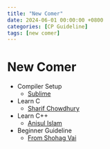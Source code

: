 ```yaml
---
title: "New Comer"
date: 2024-06-01 00:00:00 +0800 
categories: [CP Guideline]
tags: [new comer]
---
```


# New Comer

- Compiler Setup 
  - [Sublime](https://www.youtube.com/watch?v=Zlx7gmt3lBU&t=247s)
- Learn C
  - [Sharif Chowdhury](https://www.youtube.com/playlist?list=PLPkEK3TrAJ1M4n273I67kZvz13gsjXPkr)
- Learn C++
  - [Anisul Islam](https://www.youtube.com/playlist?list=PLgH5QX0i9K3q0ZKeXtF--CZ0PdH1sSbYL)
- Beginner Guideline
  - [From Shohag Vai](https://github.com/ShahjalalShohag/Competitive-Programming-A-Complete-Guideline)